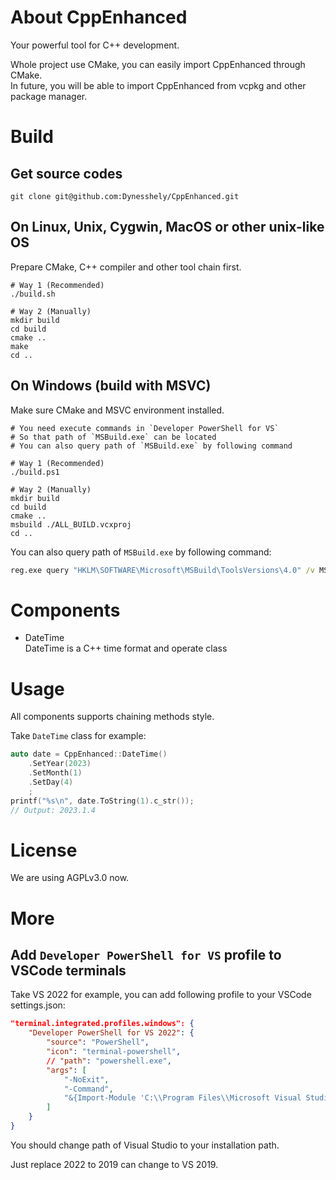 ﻿# About CppEnhanced

Your powerful tool for C++ development.

Whole project use CMake, you can easily import CppEnhanced through CMake.  
In future, you will be able to import CppEnhanced from vcpkg and other package manager.

# Build

## Get source codes

```shell
git clone git@github.com:Dynesshely/CppEnhanced.git
```

## On Linux, Unix, Cygwin, MacOS or other unix-like OS

Prepare CMake, C++ compiler and other tool chain first.

```shell
# Way 1 (Recommended)
./build.sh

# Way 2 (Manually)
mkdir build
cd build
cmake ..
make
cd ..
```

## On Windows (build with MSVC)

Make sure CMake and MSVC environment installed.

```shell
# You need execute commands in `Developer PowerShell for VS`
# So that path of `MSBuild.exe` can be located
# You can also query path of `MSBuild.exe` by following command

# Way 1 (Recommended)
./build.ps1

# Way 2 (Manually)
mkdir build
cd build
cmake ..
msbuild ./ALL_BUILD.vcxproj
cd ..
```

You can also query path of `MSBuild.exe` by following command:
```cmd
reg.exe query "HKLM\SOFTWARE\Microsoft\MSBuild\ToolsVersions\4.0" /v MSBuildToolsPath
```

# Components

- DateTime  
  DateTime is a C++ time format and operate class

# Usage

All components supports chaining methods style.

Take `DateTime` class for example:

```cpp
auto date = CppEnhanced::DateTime()
    .SetYear(2023)
    .SetMonth(1)
    .SetDay(4)
    ;
printf("%s\n", date.ToString(1).c_str());
// Output: 2023.1.4
```

# License

We are using AGPLv3.0 now.

# More

## Add `Developer PowerShell for VS` profile to VSCode terminals

Take VS 2022 for example, you can add following profile to your VSCode settings.json:

```json
"terminal.integrated.profiles.windows": {
    "Developer PowerShell for VS 2022": {
        "source": "PowerShell",
        "icon": "terminal-powershell",
        // "path": "powershell.exe",
        "args": [
            "-NoExit",
            "-Command",
            "&{Import-Module 'C:\\Program Files\\Microsoft Visual Studio\\2022\\Enterprise\\Common7\\Tools\\Microsoft.VisualStudio.DevShell.dll'; Enter-VsDevShell dabb02a8 -SkipAutomaticLocation -DevCmdArguments '-arch=x64 -host_arch=x64'}"
        ]
    }
}
```

You should change path of Visual Studio to your installation path.

Just replace 2022 to 2019 can change to VS 2019.

